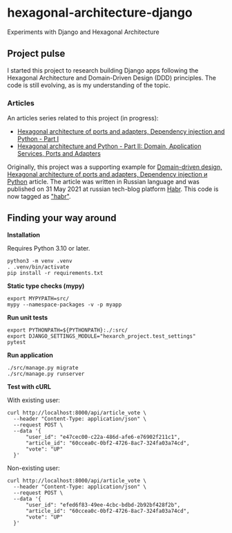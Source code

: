 # hexagonal-architecture-django
Experiments with Django and Hexagonal Architecture

## Project pulse

I started this project to research building Django apps
following the Hexagonal Architecture and Domain-Driven Design (DDD) principles.
The code is still evolving, as is my understanding of the topic.

### Articles

An articles series related to this project (in progress):

* [Hexagonal architecture of ports and adapters, Dependency injection and Python - Part I](https://znasibov.info/posts/2021/10/30/hexarch_di_python_part_1.html)
* [Hexagonal architecture and Python - Part II: Domain, Application Services, Ports and Adapters](https://znasibov.info/posts/2022/09/18/hexarch_di_python_part_2.html)

Originally, this project was a supporting example for
[Domain-driven design, Hexagonal architecture of ports and adapters, Dependency injection и Python](https://habr.com/ru/post/559560/)
article.
The article was written in Russian language and was published on 31 May 2021
at russian tech-blog platform [Habr](https://habr.com/).
This code is now tagged as ["habr"](https://github.com/BasicWolf/hexagonal-architecture-django/tree/habr).

## Finding your way around


**Installation**

Requires Python 3.10 or later.

```shell
python3 -m venv .venv
. .venv/bin/activate
pip install -r requirements.txt
```

**Static type checks (mypy)**

```shell
export MYPYPATH=src/
mypy --namespace-packages -v -p myapp
```

**Run unit tests**

```shell
export PYTHONPATH=${PYTHONPATH}:./:src/
export DJANGO_SETTINGS_MODULE="hexarch_project.test_settings"
pytest
```

**Run application**

```shell
./src/manage.py migrate
./src/manage.py runserver
```

**Test with cURL**

With existing user:
```shell
curl http://localhost:8000/api/article_vote \
  --header "Content-Type: application/json" \
  --request POST \
  --data '{
      "user_id": "e47cec00-c22a-486d-afe6-e76902f211c1", 
      "article_id": "60ccea0c-0bf2-4726-8ac7-324fa03a74cd",
      "vote": "UP"
  }'
```

Non-existing user:
```shell
curl http://localhost:8000/api/article_vote \
  --header "Content-Type: application/json" \
  --request POST \
  --data '{
      "user_id": "efed6f83-49ee-4cbc-bdbd-2b92bf428f2b", 
      "article_id": "60ccea0c-0bf2-4726-8ac7-324fa03a74cd",
      "vote": "UP"
  }' 
```
